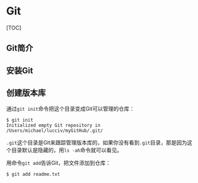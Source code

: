# Git

[TOC]

## Git简介

## 安装Git

## 创建版本库

通过`git init`命令把这个目录变成Git可以管理的仓库：

```
$ git init
Initialized empty Git repository in /Users/michael/lucciv/myGitHub/.git/
```

`.git`这个目录是Git来跟踪管理版本库的，如果你没有看到`.git`目录，那是因为这个目录默认是隐藏的，用`ls -ah`命令就可以看见。

用命令`git add`告诉Git，把文件添加到仓库：

```
$ git add readme.txt
```

